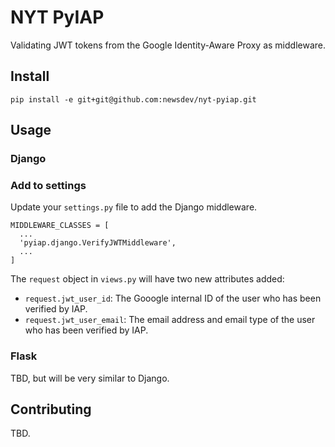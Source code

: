 # NYT PyIAP
Validating JWT tokens from the Google Identity-Aware Proxy as middleware.

## Install
```
pip install -e git+git@github.com:newsdev/nyt-pyiap.git
```

## Usage
### Django
### Add to settings
Update your `settings.py` file to add the Django middleware.

```
MIDDLEWARE_CLASSES = [
  ...
  'pyiap.django.VerifyJWTMiddleware',
  ...
]
```

The `request` object in `views.py` will have two new attributes added:
* `request.jwt_user_id`: The Gooogle internal ID of the user who has been verified by IAP.
* `request.jwt_user_email`: The email address and email type of the user who has been verified by IAP.

### Flask
TBD, but will be very similar to Django.

## Contributing
TBD.
